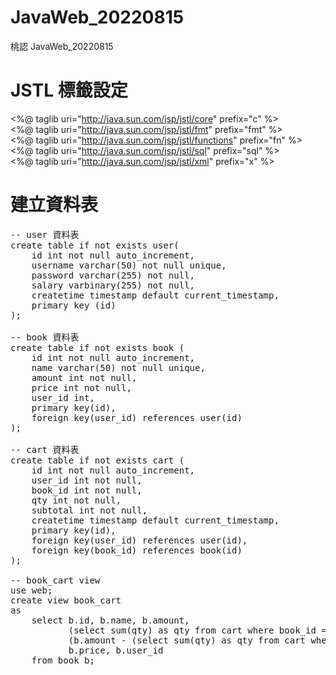 # JavaWeb_20220815
桃認 JavaWeb_20220815

# JSTL 標籤設定
&lt;%@ taglib uri="http://java.sun.com/jsp/jstl/core" prefix="c" %><br />
&lt;%@ taglib uri="http://java.sun.com/jsp/jstl/fmt" prefix="fmt" %><br />
&lt;%@ taglib uri="http://java.sun.com/jsp/jstl/functions" prefix="fn" %><br />
&lt;%@ taglib uri="http://java.sun.com/jsp/jstl/sql" prefix="sql" %><br />
&lt;%@ taglib uri="http://java.sun.com/jsp/jstl/xml" prefix="x" %><br />

# 建立資料表
<pre>
-- user 資料表
create table if not exists user(
	id int not null auto_increment,
	username varchar(50) not null unique,
	password varchar(255) not null,
	salary varbinary(255) not null,
	createtime timestamp default current_timestamp,
	primary key (id)
);

-- book 資料表
create table if not exists book (
	id int not null auto_increment,
	name varchar(50) not null unique,
	amount int not null,
	price int not null,
	user_id int,
	primary key(id),
	foreign key(user_id) references user(id)
);

-- cart 資料表
create table if not exists cart (
	id int not null auto_increment,
	user_id int not null,
	book_id int not null,
	qty int not null,
	subtotal int not null,
	createtime timestamp default current_timestamp,
	primary key(id),
	foreign key(user_id) references user(id),
	foreign key(book_id) references book(id)
);

-- book_cart view
use web;
create view book_cart
as
	select b.id, b.name, b.amount,	
		   (select sum(qty) as qty from cart where book_id = b.id) as qty,
		   (b.amount - (select sum(qty) as qty from cart where book_id = b.id)) as new_amount,
		   b.price, b.user_id 
	from book b;
	
</pre>

